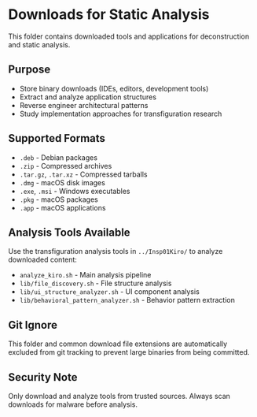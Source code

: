 # Downloads for Static Analysis

This folder contains downloaded tools and applications for deconstruction and static analysis.

## Purpose
- Store binary downloads (IDEs, editors, development tools)
- Extract and analyze application structures
- Reverse engineer architectural patterns
- Study implementation approaches for transfiguration research

## Supported Formats
- `.deb` - Debian packages
- `.zip` - Compressed archives
- `.tar.gz`, `.tar.xz` - Compressed tarballs
- `.dmg` - macOS disk images
- `.exe`, `.msi` - Windows executables
- `.pkg` - macOS packages
- `.app` - macOS applications

## Analysis Tools Available
Use the transfiguration analysis tools in `../Insp01Kiro/` to analyze downloaded content:
- `analyze_kiro.sh` - Main analysis pipeline
- `lib/file_discovery.sh` - File structure analysis
- `lib/ui_structure_analyzer.sh` - UI component analysis
- `lib/behavioral_pattern_analyzer.sh` - Behavior pattern extraction

## Git Ignore
This folder and common download file extensions are automatically excluded from git tracking to prevent large binaries from being committed.

## Security Note
Only download and analyze tools from trusted sources. Always scan downloads for malware before analysis.
